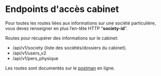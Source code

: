 # Endpoints d'accès cabinet

Pour toutes les routes liées aux informations sur une société particulière, vous devez renseigner en plus l’en-tête HTTP “**society-id**”.

Routes pour récupérer des informations sur le cabinet:
- /api/v1/society (liste des sociétés/dossiers du cabinet).
- /api/v1/users_v2
- /api/v1/pers_physique

Les routes sont documentés sur le [postman](https://docs.api.myunisoft.fr/#intro) en ligne.
